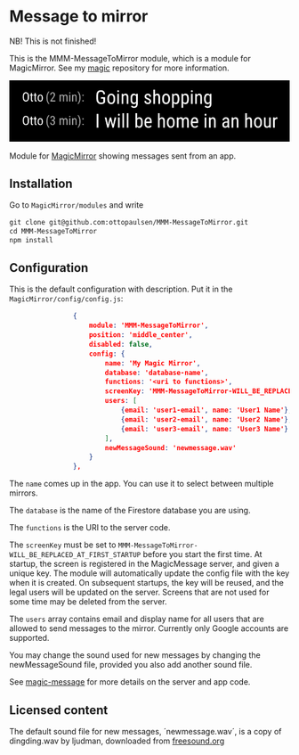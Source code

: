 # Message to mirror

NB! This is not finished!

This is the MMM-MessageToMirror module, which is a module for MagicMirror. See my [magic](https://github.com/ottopaulsen/magic) repository for more information.

![Screenshot](doc/screenshot.png)

Module for [MagicMirror](https://github.com/MichMich/MagicMirror/) showing messages sent from an app.

## Installation

Go to `MagicMirror/modules` and write

    git clone git@github.com:ottopaulsen/MMM-MessageToMirror.git
    cd MMM-MessageToMirror
    npm install


## Configuration

This is the default configuration with description. Put it in the `MagicMirror/config/config.js`:

``` json
                {
                	module: 'MMM-MessageToMirror',
                    position: 'middle_center',
                    disabled: false,
                	config: {
                        name: 'My Magic Mirror',
                        database: 'database-name',
                        functions: '<uri to functions>',
                        screenKey: 'MMM-MessageToMirror-WILL_BE_REPLACED_AT_FIRST_STARTUP', // MMM-MessageToMirror-WILL_BE_REPLACED_AT_FIRST_STARTUP
                        users: [
                            {email: 'user1-email', name: 'User1 Name'},
                            {email: 'user2-email', name: 'User2 Name'},
                            {email: 'user3-email', name: 'User3 Name'}
                        ],
                        newMessageSound: 'newmessage.wav'
                	}
                },
```

The `name` comes up in the app. You can use it to select between multiple mirrors.

The `database` is the name of the Firestore database you are using. 

The `functions` is the URI to the server code.

The `screenKey` must be set to `MMM-MessageToMirror-WILL_BE_REPLACED_AT_FIRST_STARTUP` before you start the first time. At startup, the screen is registered in the MagicMessage server, and given a unique key. The module will automatically update the config file with the key when it is created. On subsequent startups, the key will be reused, and the legal users will be updated on the server. Screens that are not used for some time may be deleted from the server.

The `users` array contains email and display name for all users that are allowed to send messages to the mirror. Currently only Google accounts are supported.

You may change the sound used for new messages by changing the newMessageSound file, provided you also add another sound file.

See [magic-message](https://github.com/ottopaulsen/magic-message) for more details on the server and app code.

## Licensed content

The default sound file for new messages, ´newmessage.wav´, is a copy of dingding.wav by ljudman, downloaded from [freesound.org](https://freesound.org/s/33244/)

